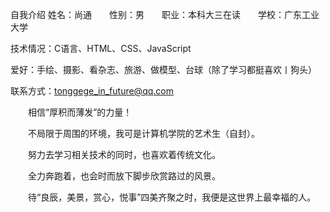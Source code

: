 自我介绍
姓名：尚通　　性别：男　　职业：本科大三在读　　学校：广东工业大学

技术情况：C语言、HTML、CSS、JavaScript

爱好：手绘、摄影、看杂志、旅游、做模型、台球（除了学习都挺喜欢丨狗头）

联系方式：tonggege_in_future@qq.com

　　相信“厚积而薄发”的力量！

　　不局限于周围的环境，我可是计算机学院的艺术生（自封）。

　　努力去学习相关技术的同时，也喜欢着传统文化。

　　全力奔跑着，也会时而放下脚步欣赏路过的风景。

　　待“良辰，美景，赏心，悦事”四美齐聚之时，我便是这世界上最幸福的人。
